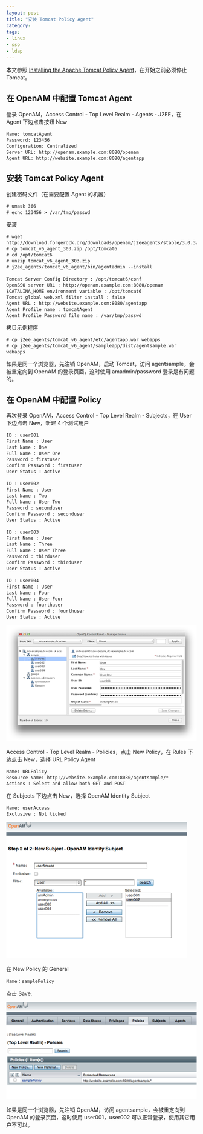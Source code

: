 ```yaml
---
layout: post
title: "安装 Tomcat Policy Agent"
category: 
tags:
- linux
- sso
- ldap
---
```


本文参照 [Installing the Apache Tomcat Policy Agent](http://openam.forgerock.org/doc/agent-install-guide/index.html#chap-apache-tomcat)，在开始之前必须停止 Tomcat。

## 在 OpenAM 中配置 Tomcat Agent

登录 OpenAM，Access Control - Top Level Realm - Agents - J2EE，在 Agent 下边点击按钮 New

	Name: tomcatAgent
	Password: 123456
	Configuration: Centralized
	Server URL: http://openam.example.com:8080/openam
	Agent URL: http://website.example.com:8080/agentapp

## 安装 Tomcat Policy Agent

创建密码文件（在需要配置 Agent 的机器）

	# umask 366
	# echo 123456 > /var/tmp/passwd

安装

	# wget http://download.forgerock.org/downloads/openam/j2eeagents/stable/3.0.3/tomcat_v6_agent_303.zip 
	# cp tomcat_v6_agent_303.zip /opt/tomcat6
	# cd /opt/tomcat6
	# unzip tomcat_v6_agent_303.zip
	# j2ee_agents/tomcat_v6_agent/bin/agentadmin --install
	
	Tomcat Server Config Directory : /opt/tomcat6/conf
	OpenSSO server URL : http://openam.example.com:8080/openam
	$CATALINA_HOME environment variable : /opt/tomcat6
	Tomcat global web.xml filter install : false
	Agent URL : http://website.example.com:8080/agentapp
	Agent Profile name : tomcatAgent
	Agent Profile Password file name : /var/tmp/passwd
	
拷贝示例程序

	# cp j2ee_agents/tomcat_v6_agent/etc/agentapp.war webapps
	# cp j2ee_agents/tomcat_v6_agent/sampleapp/dist/agentsample.war webapps
	
如果是同一个浏览器，先注销 OpenAM，启动 Tomcat，访问 agentsample，会被重定向到 OpenAM 的登录页面，这时使用 amadmin/password 登录是有问题的。

## 在 OpenAM 中配置 Policy

再次登录 OpenAM，Access Control - Top Level Realm - Subjects，在 User 下边点击 New，新建 4 个测试用户

	ID : user001
	First Name : User
	Last Name : One
	Full Name : User One
	Password : firstuser
	Confirm Password : firstuser
	User Status : Active
	
	ID : user002
	First Name : User
	Last Name : Two
	Full Name : User Two
	Password : seconduser
	Confirm Password : seconduser
	User Status : Active
	
	ID : user003
	First Name : User
	Last Name : Three
	Full Name : User Three
	Password : thirduser
	Confirm Password : thirduser
	User Status : Active
	
	ID : user004
	First Name : User
	Last Name : Four
	Full Name : User Four
	Password : fourthuser
	Confirm Password : fourthuser
	User Status : Active
	
![](/images/2012-04-06-installing-the-apache-tomcat-policy-agent-1.png)	

Access Control - Top Level Realm - Policies，点击 New Policy，在 Rules 下边点击 New，选择 URL Policy Agent

	Name: URLPolicy
	Resource Name: http://website.example.com:8080/agentsample/*
	Actions : Select and allow both GET and POST
	
在 Subjects	下边点击 New，选择 OpenAM Identity Subject

	Name: userAccess
	Exclusive : Not ticked
	
![](/images/2012-04-06-installing-the-apache-tomcat-policy-agent-2.png)	
	
在 New Policy 的 General 

	Name：samplePolicy
	
点击 Save.	

![](/images/2012-04-06-installing-the-apache-tomcat-policy-agent-3.png)

如果是同一个浏览器，先注销 OpenAM，访问 agentsample，会被重定向到 OpenAM 的登录页面，这时使用 user001，user002 可以正常登录，使用其它用户不可以。